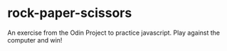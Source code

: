 # rock-paper-scissors
An exercise from the Odin Project to practice javascript. Play against the computer and win!